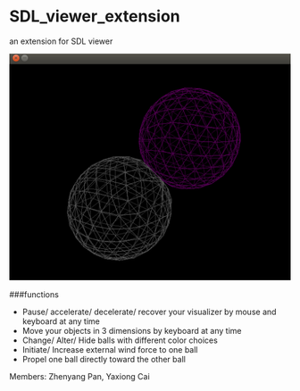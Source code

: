 SDL_viewer_extension
====================

an extension for SDL viewer

![images](https://github.com/PanZhenyang/SDL_viewer_extension/blob/master/p.png)

###functions
* Pause/ accelerate/ decelerate/ recover your visualizer by mouse and keyboard at any time
* Move your objects in 3 dimensions by keyboard at any time
* Change/ Alter/ Hide balls with different color choices
* Initiate/ Increase external wind force to one ball
* Propel one ball directly toward the other ball

Members:
Zhenyang Pan, Yaxiong Cai
